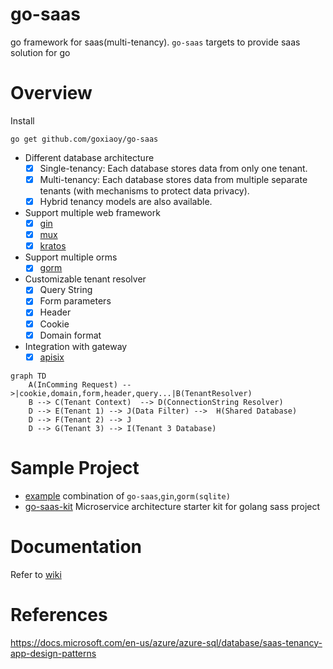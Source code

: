 # go-saas
go framework for saas(multi-tenancy). `go-saas` targets to provide saas solution for go


# Overview

Install

```
go get github.com/goxiaoy/go-saas
```

* Different database architecture
  * [x] Single-tenancy:  Each database stores data from only one tenant.
  * [x] Multi-tenancy:  Each database stores data from multiple separate tenants (with mechanisms to protect data privacy).
  * [x] Hybrid tenancy models are also available.
* Support multiple web framework
    * [x] [gin](https://github.com/gin-gonic/gin)
    * [x] [mux](https://github.com/gorilla/mux)
    * [x] [kratos](https://github.com/go-kratos/kratos)
* Support multiple orms
    * [x] [gorm](https://github.com/go-gorm/gorm)
* Customizable tenant resolver
    * [x] Query String
    * [x] Form parameters
    * [x] Header
    * [x] Cookie
    * [x] Domain format
* Integration with gateway
  * [x] [apisix](https://github.com/apache/apisix)

```mermaid
graph TD
    A(InComming Request) -->|cookie,domain,form,header,query...|B(TenantResolver)
    B --> C(Tenant Context)  --> D(ConnectionString Resolver)
    D --> E(Tenant 1) --> J(Data Filter) -->  H(Shared Database)
    D --> F(Tenant 2) --> J
    D --> G(Tenant 3) --> I(Tenant 3 Database)
```
 
    
# Sample Project
* [example](https://github.com/Goxiaoy/go-saas/tree/main/examples) combination of `go-saas`,`gin`,`gorm(sqlite)`
* [go-saas-kit](https://github.com/Goxiaoy/go-saas-kit) Microservice architecture starter kit for golang sass project

# Documentation
 Refer to [wiki](https://github.com/Goxiaoy/go-saas/wiki)


# References

https://docs.microsoft.com/en-us/azure/azure-sql/database/saas-tenancy-app-design-patterns
